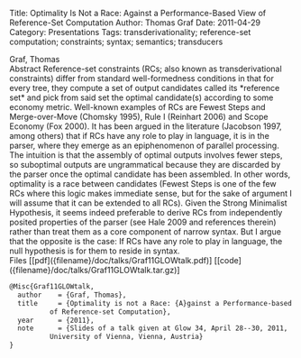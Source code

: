 Title: Optimality Is Not a Race: Against a Performance-Based View of Reference-Set Computation
Author: Thomas Graf
Date: 2011-04-29
Category: Presentations
Tags: transderivationality; reference-set computation; constraints; syntax; semantics; transducers

<div markdown class="authors">
Graf, Thomas
</div>

<div markdown class="abstract">
<span id="abstract-title">Abstract</span>
Reference-set constraints (RCs; also known as transderivational constraints) differ from standard well-formedness conditions in that for every tree, they compute a set of output candidates called its *reference set* and pick from said set the optimal candidate(s) according to some economy metric. Well-known examples of RCs are Fewest Steps and Merge-over-Move (Chomsky 1995), Rule I (Reinhart 2006) and Scope Economy (Fox 2000). It has been argued in the literature (Jacobson 1997, among others) that if RCs have any role to play in language, it is in the parser, where they emerge as an epiphenomenon of parallel processing. The intuition is that the assembly of optimal outputs involves fewer steps, so suboptimal outputs are ungrammatical because they are discarded by the parser once the optimal candidate has been assembled. In other words, optimality is a race between candidates (Fewest Steps is one of the few RCs where this logic makes immediate sense, but for the sake of argument I will assume that it can be extended to all RCs). Given the Strong Minimalist Hypothesis, it seems indeed preferable to derive RCs from independently posited properties of the parser (see Hale 2009 and references therein) rather than treat them as a core component of narrow syntax. But I argue that the opposite is the case: If RCs have any role to play in language, the null hypothesis is for them to reside in syntax.
</div>

<div markdown class="files">
<span id="files-title">Files</span>
[[pdf]({filename}/doc/talks/Graf11GLOWtalk.pdf)]
[[code]({filename}/doc/talks/Graf11GLOWtalk.tar.gz)]
</div>

~~~latex
@Misc{Graf11GLOWtalk,
  author	= {Graf, Thomas},
  title		= {Optimality is not a Race: {A}gainst a Performance-based View
		  of Reference-set Computation},
  year		= {2011},
  note		= {Slides of a talk given at Glow 34, April 28--30, 2011,
		  University of Vienna, Vienna, Austria}
}
~~~
